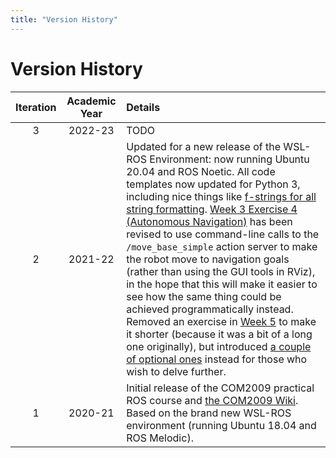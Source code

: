 ```yaml
---
title: "Version History"
---
```


# Version History

| Iteration | Academic Year | Details  |
|   :---:   |     :---:     |   :---   |
|     3     |    2022-23    |   TODO   |
|     2     |    2021-22    | Updated for a new release of the WSL-ROS Environment: now running Ubuntu 20.04 and ROS Noetic. All code templates now updated for Python 3, including nice things like [f-strings for all string formatting](https://realpython.com/python-f-strings/). [Week 3 Exercise 4 (Autonomous Navigation)](https://github.com/tom-howard/COM2009/wiki/Week-3#ex4) has been revised to use command-line calls to the `/move_base_simple` action server to make the robot move to navigation goals (rather than using the GUI tools in RViz), in the hope that this will make it easier to see how the same thing could be achieved programmatically instead. Removed an exercise in [Week 5](https://github.com/tom-howard/COM2009/wiki/Week-5) to make it shorter (because it was a bit of a long one originally), but introduced [a couple of optional ones](https://github.com/tom-howard/COM2009/wiki/Week-5#advanced) instead for those who wish to delve further. |
|     1     |    2020-21    | Initial release of the COM2009 practical ROS course and [the COM2009 Wiki](https://github.com/tom-howard/COM2009/wiki). Based on the brand new WSL-ROS environment (running Ubuntu 18.04 and ROS Melodic). |